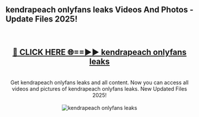 <h2>kendrapeach onlyfans leaks Videos And Photos - Update Files 2025!</h2>
<br>
<div align="center">
<h2><a href="https://linkcuts.com/hfmhzwbr" rel="nofollow">🔴 CLICK HERE 🌐==►► kendrapeach onlyfans leaks</a></h2>
<br>
Get kendrapeach onlyfans leaks and all content. Now you can access all videos and pictures of kendrapeach onlyfans leaks. New Updated Files 2025!
<br>
<br>
<a href="https://linkcuts.com/hfmhzwbr" rel="nofollow" data-target="animated-image.originalLink"><img src="https://i.ibb.co.com/WyWwxjT/player-gif2.gif" alt="kendrapeach onlyfans leaks" style="max-width: 100%; display: inline-block;" data-target="animated-image.originalImage"></a>
</div>
<br>